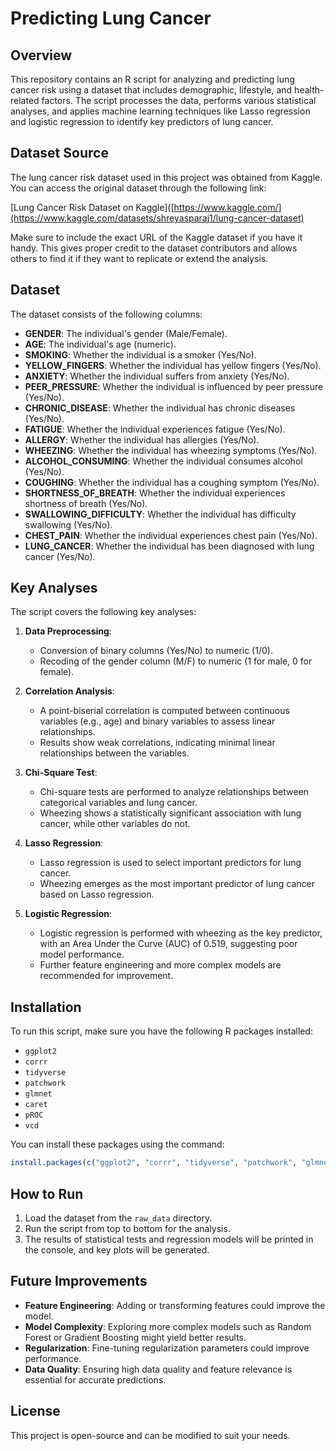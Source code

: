 # Predicting Lung Cancer

## Overview
This repository contains an R script for analyzing and predicting lung cancer risk using a dataset that includes demographic, lifestyle, and health-related factors. The script processes the data, performs various statistical analyses, and applies machine learning techniques like Lasso regression and logistic regression to identify key predictors of lung cancer.

## Dataset Source

The lung cancer risk dataset used in this project was obtained from Kaggle. You can access the original dataset through the following link:

[Lung Cancer Risk Dataset on Kaggle]([https://www.kaggle.com/](https://www.kaggle.com/datasets/shreyasparaj1/lung-cancer-dataset)


Make sure to include the exact URL of the Kaggle dataset if you have it handy. This gives proper credit to the dataset contributors and allows others to find it if they want to replicate or extend the analysis.

## Dataset
The dataset consists of the following columns:

- **GENDER**: The individual's gender (Male/Female).
- **AGE**: The individual's age (numeric).
- **SMOKING**: Whether the individual is a smoker (Yes/No).
- **YELLOW_FINGERS**: Whether the individual has yellow fingers (Yes/No).
- **ANXIETY**: Whether the individual suffers from anxiety (Yes/No).
- **PEER_PRESSURE**: Whether the individual is influenced by peer pressure (Yes/No).
- **CHRONIC_DISEASE**: Whether the individual has chronic diseases (Yes/No).
- **FATIGUE**: Whether the individual experiences fatigue (Yes/No).
- **ALLERGY**: Whether the individual has allergies (Yes/No).
- **WHEEZING**: Whether the individual has wheezing symptoms (Yes/No).
- **ALCOHOL_CONSUMING**: Whether the individual consumes alcohol (Yes/No).
- **COUGHING**: Whether the individual has a coughing symptom (Yes/No).
- **SHORTNESS_OF_BREATH**: Whether the individual experiences shortness of breath (Yes/No).
- **SWALLOWING_DIFFICULTY**: Whether the individual has difficulty swallowing (Yes/No).
- **CHEST_PAIN**: Whether the individual experiences chest pain (Yes/No).
- **LUNG_CANCER**: Whether the individual has been diagnosed with lung cancer (Yes/No).

## Key Analyses
The script covers the following key analyses:

1. **Data Preprocessing**:
   - Conversion of binary columns (Yes/No) to numeric (1/0).
   - Recoding of the gender column (M/F) to numeric (1 for male, 0 for female).

2. **Correlation Analysis**:
   - A point-biserial correlation is computed between continuous variables (e.g., age) and binary variables to assess linear relationships.
   - Results show weak correlations, indicating minimal linear relationships between the variables.

3. **Chi-Square Test**:
   - Chi-square tests are performed to analyze relationships between categorical variables and lung cancer.
   - Wheezing shows a statistically significant association with lung cancer, while other variables do not.

4. **Lasso Regression**:
   - Lasso regression is used to select important predictors for lung cancer.
   - Wheezing emerges as the most important predictor of lung cancer based on Lasso regression.

5. **Logistic Regression**:
   - Logistic regression is performed with wheezing as the key predictor, with an Area Under the Curve (AUC) of 0.519, suggesting poor model performance.
   - Further feature engineering and more complex models are recommended for improvement.

## Installation
To run this script, make sure you have the following R packages installed:

- `ggplot2`
- `corrr`
- `tidyverse`
- `patchwork`
- `glmnet`
- `caret`
- `pROC`
- `vcd`

You can install these packages using the command:

```r
install.packages(c("ggplot2", "corrr", "tidyverse", "patchwork", "glmnet", "caret", "pROC", "vcd"))
```

## How to Run
1. Load the dataset from the `raw_data` directory.
2. Run the script from top to bottom for the analysis.
3. The results of statistical tests and regression models will be printed in the console, and key plots will be generated.

## Future Improvements
- **Feature Engineering**: Adding or transforming features could improve the model.
- **Model Complexity**: Exploring more complex models such as Random Forest or Gradient Boosting might yield better results.
- **Regularization**: Fine-tuning regularization parameters could improve performance.
- **Data Quality**: Ensuring high data quality and feature relevance is essential for accurate predictions.

## License
This project is open-source and can be modified to suit your needs.
